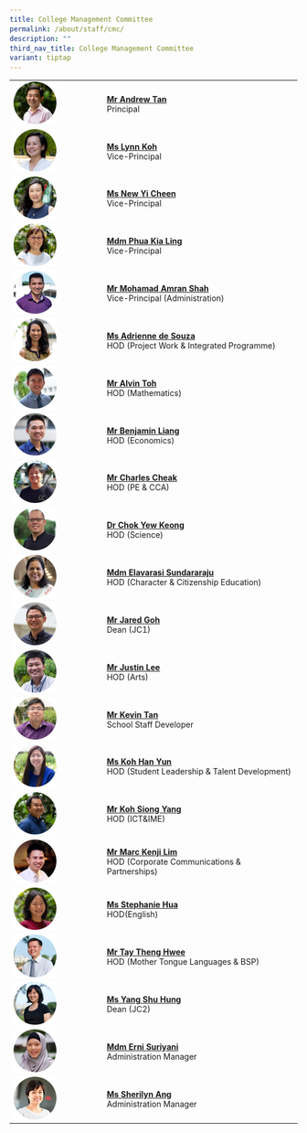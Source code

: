 ```yaml
---
title: College Management Committee
permalink: /about/staff/cmc/
description: ""
third_nav_title: College Management Committee
variant: tiptap
---
```

<table>
<tbody>
<tr>
<td rowspan="1" colspan="1">
<div class="isomer-image-wrapper">
<img style="width:50%" height="auto" width="100%" src="/images/Staff/SL-Andrew-Tan_s.jpg">
</div>
</td>
<td rowspan="1" colspan="1">
<p><strong><a href="/about/staff/cmc/mr-andrew-tan/" rel="noopener noreferrer nofollow" target="_blank">Mr Andrew Tan</a> </strong>
<br>Principal</p>
</td>
</tr>
<tr>
<td rowspan="1" colspan="1">
<div class="isomer-image-wrapper">
<img style="width:50%" height="auto" width="100%" src="/images/Staff/SL-Lynn-Koh_s.jpg">
</div>
</td>
<td rowspan="1" colspan="1">
<p><strong><a href="/about/staff/cmc/ms-lynn-koh/" rel="noopener noreferrer nofollow" target="_blank">Ms Lynn Koh</a> </strong>
<br>Vice-Principal</p>
</td>
</tr>
<tr>
<td rowspan="1" colspan="1">
<div class="isomer-image-wrapper">
<img style="width:50%" height="auto" width="100%" src="/images/Staff/SL_New_Yi_Cheen.jpg">
</div>
</td>
<td rowspan="1" colspan="1">
<p><strong><a href="/about/staff/cmc/ms-new-yi-cheen/" rel="noopener noreferrer nofollow" target="_blank">Ms New Yi Cheen</a> </strong>
<br>Vice-Principal</p>
</td>
</tr>
<tr>
<td rowspan="1" colspan="1">
<div class="isomer-image-wrapper">
<img style="width:50%" height="auto" width="100%" src="/images/Staff/SL_Phua_Kia_Ling.jpg">
</div>
</td>
<td rowspan="1" colspan="1">
<p><strong><a href="/about/staff/cmc/mdm-phua-kia-ling/" rel="noopener noreferrer nofollow" target="_blank">Mdm Phua Kia Ling</a> </strong>
<br>Vice-Principal</p>
</td>
</tr>
<tr>
<td rowspan="1" colspan="1">
<div class="isomer-image-wrapper">
<img style="width:50%" height="auto" width="100%" src="/images/Staff/SL-Md-Amran-Shah_s.jpg">
</div>
</td>
<td rowspan="1" colspan="1">
<p><strong><a href="/about/staff/cmc/mr-mohamad-amran-shah/" rel="noopener noreferrer nofollow" target="_blank">Mr Mohamad Amran Shah</a></strong> 
<br>Vice-Principal (Administration)</p>
</td>
</tr>
<tr>
<td rowspan="1" colspan="1">
<div class="isomer-image-wrapper">
<img style="width:50%" height="auto" width="100%" src="/images/Staff/PW-Adrienne-de-Souza_s.jpg">
</div>
</td>
<td rowspan="1" colspan="1">
<p><strong><a href="/about/staff/pw/ms-adrienne-de-souza/" rel="noopener noreferrer nofollow" target="_blank">Ms Adrienne de Souza</a> </strong>
<br>HOD (Project Work &amp; Integrated&nbsp;Programme)</p>
</td>
</tr>
<tr>
<td rowspan="1" colspan="1">
<div class="isomer-image-wrapper">
<img style="width:50%" height="auto" width="100%" src="/images/Staff/HOD-Alvin-Toh_s.jpg">
</div>
</td>
<td rowspan="1" colspan="1">
<p><strong><a href="/about/staff/maths/mr-alvin-toh/" rel="noopener noreferrer nofollow" target="_blank">Mr Alvin Toh</a> </strong>
<br>HOD (Mathematics)</p>
</td>
</tr>
<tr>
<td rowspan="1" colspan="1">
<div class="isomer-image-wrapper">
<img style="width:50%" height="auto" width="100%" src="/images/Staff/Econs-Benjamin-Liang_s.jpg">
</div>
</td>
<td rowspan="1" colspan="1">
<p><strong><a href="/about/staff/econs/mr-benjamin-liang/" rel="noopener noreferrer nofollow" target="_blank">Mr Benjamin Liang</a></strong> 
<br>HOD (Economics)</p>
</td>
</tr>
<tr>
<td rowspan="1" colspan="1">
<div class="isomer-image-wrapper">
<img style="width:50%" height="auto" width="100%" src="/images/Staff/pe-charles-cheak_s.jpg">
</div>
</td>
<td rowspan="1" colspan="1">
<p><strong><a href="/about/staff/pe/mr-charles-cheak/" rel="noopener noreferrer nofollow" target="_blank">Mr Charles Cheak</a> </strong>
<br>HOD (PE &amp; CCA)</p>
</td>
</tr>
<tr>
<td rowspan="1" colspan="1">
<div class="isomer-image-wrapper">
<img style="width:50%" height="auto" width="100%" src="/images/Staff/Sci-Chok-Yew-Keong_s.jpg">
</div>
</td>
<td rowspan="1" colspan="1">
<p><strong><a href="/about/staff/science/dr-chok-yew-keong/" rel="noopener noreferrer nofollow" target="_blank">Dr Chok Yew Keong</a></strong> 
<br>HOD (Science)</p>
</td>
</tr>
<tr>
<td rowspan="1" colspan="1">
<div class="isomer-image-wrapper">
<img style="width:50%" height="auto" width="100%" src="/images/Staff/mtl-elavarasi_s.jpg">
</div>
</td>
<td rowspan="1" colspan="1">
<p><strong><a href="/about/staff/mtl/mdm-elavarasi/" rel="noopener noreferrer nofollow" target="_blank">Mdm Elavarasi Sundararaju</a></strong> 
<br>HOD (Character &amp; Citizenship Education)</p>
</td>
</tr>
<tr>
<td rowspan="1" colspan="1">
<div class="isomer-image-wrapper">
<img style="width:50%" height="auto" width="100%" src="/images/Staff/Arts-Jared-Goh_s.jpg">
</div>
</td>
<td rowspan="1" colspan="1">
<p><strong><a href="/about/staff/arts/mr-jared-goh/" rel="noopener noreferrer nofollow" target="_blank">Mr Jared Goh</a></strong> 
<br>Dean (JC1)</p>
</td>
</tr>
<tr>
<td rowspan="1" colspan="1">
<div class="isomer-image-wrapper">
<img style="width:50%" height="auto" width="100%" src="/images/Staff/Arts_JustinLee_s.jpg">
</div>
</td>
<td rowspan="1" colspan="1">
<p><strong><a href="/about/staff/arts/mr-justin-lee/" rel="noopener noreferrer nofollow" target="_blank">Mr Justin Lee</a></strong>
<br>HOD (Arts)</p>
</td>
</tr>
<tr>
<td rowspan="1" colspan="1">
<div class="isomer-image-wrapper">
<img style="width:50%" height="auto" width="100%" src="/images/Staff/Econs_KevinTan_s.jpg">
</div>
</td>
<td rowspan="1" colspan="1">
<p><strong><a href="/about/staff/econs/mr-kevin-tan/" rel="noopener noreferrer nofollow" target="_blank">Mr Kevin Tan</a></strong>
<br>School Staff Developer</p>
</td>
</tr>
<tr>
<td rowspan="1" colspan="1">
<div class="isomer-image-wrapper">
<img style="width:50%" height="auto" width="100%" src="/images/Staff/Econs_KohHanYun_s.jpg">
</div>
</td>
<td rowspan="1" colspan="1">
<p><strong><a href="/about/staff/econs/ms-koh-han-yun/" rel="noopener noreferrer nofollow" target="_blank">Ms Koh Han Yun</a></strong>
<br>HOD (Student Leadership &amp; Talent Development)</p>
</td>
</tr>
<tr>
<td rowspan="1" colspan="1">
<div class="isomer-image-wrapper">
<img style="width:50%" height="auto" width="100%" src="/images/Staff/Sci-Koh-Siong-Yang_s.jpg">
</div>
</td>
<td rowspan="1" colspan="1">
<p><strong><a href="/about/staff/science/mr-koh-siong-yang/" rel="noopener noreferrer nofollow" target="_blank">Mr Koh Siong Yang</a></strong>
<br>HOD (ICT&amp;IME)</p>
</td>
</tr>
<tr>
<td rowspan="1" colspan="1">
<div class="isomer-image-wrapper">
<img style="width:50%" height="auto" width="100%" src="/images/Staff/HOD-Marc-Kenji-Lim_s.jpg">
</div>
</td>
<td rowspan="1" colspan="1">
<p><strong><a href="/about/staff/english/mr-marc-kenji-lim/" rel="noopener noreferrer nofollow" target="_blank">Mr Marc Kenji Lim</a></strong>
<br>HOD (Corporate Communications &amp; Partnerships)</p>
</td>
</tr>
<tr>
<td rowspan="1" colspan="1">
<div class="isomer-image-wrapper">
<img style="width:50%" height="auto" width="100%" src="/images/Staff/EL-Stephanie-Hua_s.jpg">
</div>
</td>
<td rowspan="1" colspan="1">
<p><strong><a href="/about/staff/english/ms-stephanie-hua/" rel="noopener noreferrer nofollow" target="_blank">Ms Stephanie Hua</a></strong>
<br>HOD(English)</p>
</td>
</tr>
<tr>
<td rowspan="1" colspan="1">
<div class="isomer-image-wrapper">
<img style="width:50%" height="auto" width="100%" src="/images/Staff/HOD-Tay-Theng-Hwee_s2.jpg">
</div>
</td>
<td rowspan="1" colspan="1">
<p><strong><a href="/about/staff/mtl/mr-tay-theng-hwee/" rel="noopener noreferrer nofollow" target="_blank">Mr Tay Theng Hwee</a></strong>
<br>HOD (Mother Tongue Languages &amp; BSP)</p>
</td>
</tr>
<tr>
<td rowspan="1" colspan="1">
<div class="isomer-image-wrapper">
<img style="width:50%" height="auto" width="100%" src="/images/Staff/MTL-Yang-Shu-Hung_s.jpg">
</div>
</td>
<td rowspan="1" colspan="1">
<p><strong><a href="/about/staff/mtl/ms-yang-shu-hung/" rel="noopener noreferrer nofollow" target="_blank">Ms Yang Shu Hung</a></strong>
<br>Dean (JC2)</p>
</td>
</tr>
<tr>
<td rowspan="1" colspan="1">
<div class="isomer-image-wrapper">
<img style="width:50%" height="auto" width="100%" src="/images/Staff/cmc-erni-suriyani_s.jpg">
</div>
</td>
<td rowspan="1" colspan="1">
<p><strong><a href="/about/staff/eas/" rel="noopener noreferrer nofollow" target="_blank">Mdm Erni Suriyani</a></strong>
<br>Administration Manager</p>
</td>
</tr>
<tr>
<td rowspan="1" colspan="1">
<div class="isomer-image-wrapper">
<img style="width:50%" height="auto" width="100%" src="/images/Staff/EAS-SherilynAng_s.jpg">
</div>
</td>
<td rowspan="1" colspan="1">
<p><strong><a href="/about/staff/eas/" rel="noopener noreferrer nofollow" target="_blank">Ms Sherilyn Ang</a></strong>
<br>Administration Manager</p>
</td>
</tr>
</tbody>
</table>
<p></p>